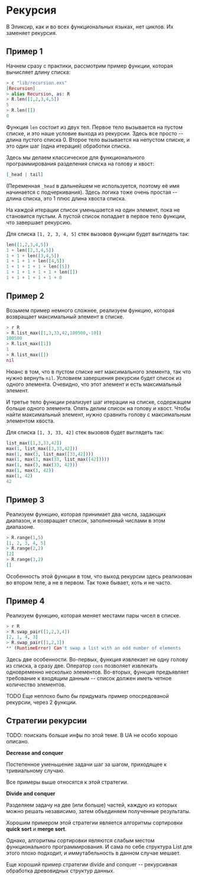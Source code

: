 # Рекурсия

В Эликсир, как и во всех функциональных языках, нет циклов. Их заменяет рекурсия.


## Пример 1

Начнем сразу с практики, рассмотрим пример функции, которая вычисляет длину списка:

```elixir
> c "lib/recursion.exs"
[Recursion]
> alias Recursion, as: R
> R.len([1,2,3,4,5])
5
> R.len([])
0
```

Функция `len` состоит из двух тел. Первое тело вызывается на пустом списке, и это наше условие выхода из рекурсии. Здесь все просто -- длина пустого списка 0. Второе тело вызывается на непустом списке, и это один шаг (одна итерация) обработки списка.

Здесь мы делаем классическое для функционального программирования разделения списка на голову и хвост:

```elixir
[_head | tail]
```

(Переменная `_head` в дальнейшем не используется, поэтому её имя начинается с подчеркивания). Здесь логика тоже очень простая -- длина списка, это 1 плюс длина хвоста списка.

На каждой итерации список уменьшается на один элемент, пока не становится пустым. А пустой список попадает в первое тело функции, что завершает рекурсию.

Для списка `[1, 2, 3, 4, 5]` стек вызовов функции будет выглядеть так:

```elixir
len([1,2,3,4,5])
1 + len([2,3,4,5])
1 + 1 + len([3,4,5])
1 + 1 + 1 + len([4,5])
1 + 1 + 1 + 1 + len([5])
1 + 1 + 1 + 1 + 1 + len([])
1 + 1 + 1 + 1 + 1 + 0
```


## Пример 2

Возьмем пример немного сложнее, реализуем функцию, которая возвращает максимальный элемент в списке.

```elixir
> r R
> R.list_max([1,3,33,42,100500,-10])
100500
> R.list_max([1])
1
> R.list_max([])
nil
```

Нюанс в том, что в пустом списке нет максимального элемента, так что нужно вернуть `nil`. Условием завершения рекурсии будет список из одного элемента. Очевидно, что этот элемент и есть максимальный элемент.

 И третье тело функции реализует шаг итерации на списке, содержащем больше одного элемента. Опять делим список на голову и хвост. Чтобы найти максимальный элемент, нужно сравнить голову с максимальным элементом хвоста.

Для списка `[1, 3, 33, 42]` стек вызовов будет выглядеть так:

```elixir
list_max([1,3,33,42])
max(1, list_max([3,33,42]))
max(1, max(3, list_max([33,42])))
max(1, max(3, max(33, list_max([42]))))
max(1, max(3, max(33, 42)))
max(1, max(3, 42))
max(1, 42)
42
```

## Пример 3

Реализуем функцию, которая принимает два числа, задающих диапазон, и возвращает список, заполненный числами в этом диапазоне.

```elixir
> R.range(1,5)
[1, 2, 3, 4, 5]
> R.range(2,2)
[2]
> R.range(3,2)
[]
```

Особенность этой функции в том, что выход рекурсии здесь реализован во втором теле, а не в первом. Так тоже бывает, хоть и не часто.


## Пример 4

Реализуем функцию, которая меняет местами пары чисел в списке.

```elixir
> r R
> R.swap_pair([1,2,3,4])
[2, 1, 4, 3]
> R.swap_pair([1,2,3])
** (RuntimeError) Can't swap a list with an odd number of elements
```

Здесь две особенности. Во-первых, функция извлекает не одну голову из списка, а сразу две. Оператор `cons` позволяет извлекать одновременно несколько элементов. Во-вторых, функция предъявляет требование к входящим данным -- список должен иметь четное количество элементов.


TODO Еще неплохо было бы придумать пример опосредованой рекурсии, через 2 функции.


## Стратегии рекурсии

TODO: поискать больше инфы по этой теме. В UA не особо хорошо описано.

**Decrease and conquer**

Постепенное уменьшение задачи шаг за шагом, приходящее к тривиальному случаю.

Все примеры выше относятся к этой стратегии.


**Divide and conquer**

Разделяем задачу на две (или больше) частей, каждую из которых можно решать независимо, затем объединяем полученные результаты.

Хорошим примером этой стратегии является алгоритмы сортировки **quick sort** и **merge sort**.

Однако, алгоритмы сортировки являются слабым местом функционального программирования. И сама по себе структура List для этого плохо подходит, и иммутабельность в данном случае мешает.

Еще хороший пример стратегии divide and conquer -- рекурсивная обработка древовидных структур данных. 

